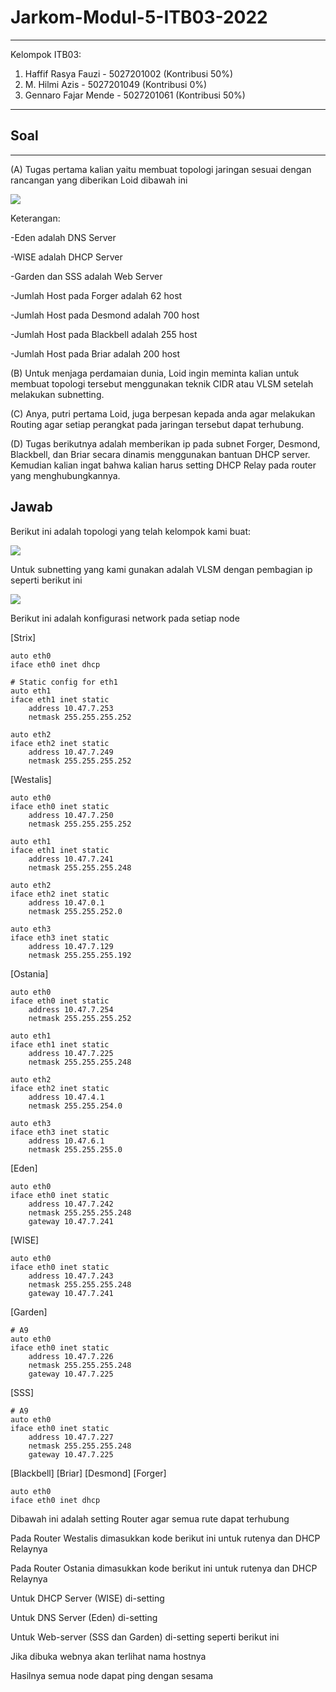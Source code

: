 # Jarkom-Modul-5-ITB03-2022
---
Kelompok ITB03:
1. Haffif Rasya Fauzi - 5027201002 (Kontribusi 50%)
2. M. Hilmi Azis - 5027201049 (Kontribusi 0%)
3. Gennaro Fajar Mende - 5027201061 (Kontribusi 50%)
---

## Soal
---
(A) Tugas pertama kalian yaitu membuat topologi jaringan sesuai dengan rancangan yang diberikan Loid dibawah ini

![](gambar/1.png)

Keterangan:

-Eden adalah DNS Server

-WISE adalah DHCP Server

-Garden dan SSS adalah Web Server

-Jumlah Host pada Forger adalah 62 host

-Jumlah Host pada Desmond adalah 700 host

-Jumlah Host pada Blackbell adalah 255 host

-Jumlah Host pada Briar adalah 200 host

(B) Untuk menjaga perdamaian dunia, Loid ingin meminta kalian untuk membuat topologi tersebut menggunakan teknik CIDR atau VLSM setelah melakukan subnetting.

(C) Anya, putri pertama Loid, juga berpesan kepada anda agar melakukan Routing agar setiap perangkat pada jaringan tersebut dapat terhubung.

(D) Tugas berikutnya adalah memberikan ip pada subnet Forger, Desmond, Blackbell, dan Briar secara dinamis menggunakan bantuan DHCP server. Kemudian kalian ingat bahwa kalian harus setting DHCP Relay pada router yang menghubungkannya.


## Jawab

Berikut ini adalah topologi yang telah kelompok kami buat:

![](gambar/2.png)

Untuk subnetting yang kami gunakan adalah VLSM dengan pembagian ip seperti berikut ini

![](gambar/3.png)

Berikut ini adalah konfigurasi network pada setiap node

[Strix]
```
auto eth0
iface eth0 inet dhcp

# Static config for eth1
auto eth1
iface eth1 inet static
	address 10.47.7.253
	netmask 255.255.255.252

auto eth2
iface eth2 inet static
	address 10.47.7.249
	netmask 255.255.255.252
```

[Westalis]
```
auto eth0
iface eth0 inet static
	address 10.47.7.250
	netmask 255.255.255.252

auto eth1
iface eth1 inet static
	address 10.47.7.241
	netmask 255.255.255.248

auto eth2
iface eth2 inet static
	address 10.47.0.1
	netmask 255.255.252.0

auto eth3
iface eth3 inet static
	address 10.47.7.129
	netmask 255.255.255.192
```

[Ostania]
```
auto eth0
iface eth0 inet static
	address 10.47.7.254
	netmask 255.255.255.252

auto eth1
iface eth1 inet static
	address 10.47.7.225
	netmask 255.255.255.248

auto eth2
iface eth2 inet static
	address 10.47.4.1
	netmask 255.255.254.0

auto eth3
iface eth3 inet static
	address 10.47.6.1
	netmask 255.255.255.0
```

[Eden]
```
auto eth0
iface eth0 inet static
	address 10.47.7.242
	netmask 255.255.255.248
	gateway 10.47.7.241
```

[WISE]
```
auto eth0
iface eth0 inet static
	address 10.47.7.243
	netmask 255.255.255.248
	gateway 10.47.7.241
```

[Garden]
```
# A9
auto eth0
iface eth0 inet static
	address 10.47.7.226
	netmask 255.255.255.248
	gateway 10.47.7.225
```

[SSS]
```
# A9
auto eth0
iface eth0 inet static
	address 10.47.7.227
	netmask 255.255.255.248
	gateway 10.47.7.225
```

[Blackbell] [Briar] [Desmond] [Forger]
```
auto eth0
iface eth0 inet dhcp
```

Dibawah ini adalah setting Router agar semua rute dapat terhubung

Pada Router Westalis dimasukkan kode berikut ini untuk rutenya dan DHCP Relaynya

Pada Router Ostania dimasukkan kode berikut ini untuk rutenya dan DHCP Relaynya

Untuk DHCP Server (WISE) di-setting

Untuk DNS Server (Eden) di-setting

Untuk Web-server (SSS dan Garden) di-setting seperti berikut ini

Jika dibuka webnya akan terlihat nama hostnya

Hasilnya semua node dapat ping dengan sesama
